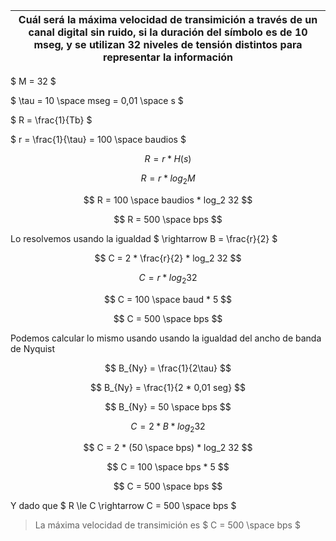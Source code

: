 | Cuál será la máxima velocidad de transimición a través de un canal digital sin ruido, si la duración del símbolo es de 10 mseg, y se utilizan 32 niveles de tensión distintos para representar la información |
| ------------------------------------------------------------------------------------------------------------------------------------------------------------------------------------------------------------- |

$ M = 32 $

$ \tau = 10 \space mseg = 0,01 \space s $

$ R = \frac{1}{Tb} $

$ r = \frac{1}{\tau} = 100 \space baudios $

$$
R = r * H(s)
$$

$$
R = r * log_2 M
$$

$$
R = 100 \space baudios * log_2 32
$$

$$
R = 500 \space bps
$$

Lo resolvemos usando la igualdad $ \rightarrow B = \frac{r}{2} $

$$
C = 2 * \frac{r}{2} * log_2 32
$$

$$
C = r * log_2 32
$$

$$
C = 100 \space baud * 5
$$

$$
C = 500 \space bps
$$

Podemos calcular lo mismo usando usando la igualdad del ancho de banda de Nyquist

$$
B_{Ny} = \frac{1}{2\tau}
$$

$$
B_{Ny} = \frac{1}{2 * 0,01 seg}
$$

$$
B_{Ny} = 50 \space bps
$$

$$
C = 2 * B * log_2 32
$$

$$
C = 2 * (50 \space bps) * log_2 32
$$

$$
C = 100 \space bps * 5
$$

$$
C = 500 \space bps
$$

Y dado que $ R \le C \rightarrow C = 500 \space bps $

> La máxima velocidad de transimición es $ C = 500 \space bps $
